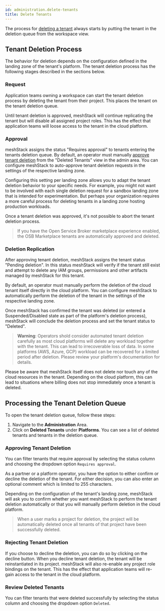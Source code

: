 ```yaml
---
id: administration.delete-tenants
title: Delete Tenants
---
```


The process for [deleting a tenant](meshcloud.tenant.md#delete-a-meshtenant) always starts by putting the tenant in the deletion queue from the workspace view.

## Tenant Deletion Process

The behavior for deletion depends on the configuration defined in the landing zone of the tenant's platform. The tenant deletion process has the following stages described in the sections below.

### Request

Application teams owning a workspace can start the tenant deletion process by deleting the tenant from their project.
This places the tenant on the tenant deletion queue.

Until tenant deletion is approved, meshStack will continue replicating the tenant but will disable all
assigned project roles. This has the effect that application teams will loose access to the tenant in the cloud platform.

### Approval

meshStack assigns the status "Requires approval" to tenants entering the tenants deletion queue.
By default, an operator must manually [approve tenant deletion](#processing-the-tenant-deletion-queue) from the "Deleted Tenants" view in the admin area.
You can configure meshStack to auto-approve tenant deletion requests in the settings of the respective landing zone.

Configuring this setting per landing zone allows you to adapt the tenant deletion behavior to your
specific needs. For example, you might not want to be involved with each single deletion request for  a sandbox landing zone that is intended for experimentation. But perhaps your organization requires a more
careful process for deleting tenants in a landing zone hosting production workloads.

Once a tenant deletion was approved, it's not possible to abort the tenant deletion process.

> If you have the Open Service Broker marketplace experience enabled, the OSB Marketplace tenants are automatically approved and deleted.

### Deletion Replication

After approving tenant deletion, meshStack assigns the tenant status "Pending deletion".
In this status meshStack will verify if the tenant still exist and attempt to delete any IAM groups, permissions and other artifacts managed by meshStack for this tenant. 

By default, an operator must manually perform the deletion of the cloud tenant itself directly in the cloud platform.
You can configure meshStack to automatically perform the deletion of the tenant in the settings of the respective landing zone.

Once meshStack has confirmed the tenant was deleted (or entered a Suspended/Disabled state as part of the platform's deletion process), meshStack will conclude the deletion process and set the tenant status to "Deleted".

> **Warning**: Operators shold consider automated tenant deletion carefully as most cloud platforms will
> delete any workload together with the tenant. This can lead to irrecoverable loss of data. In some 
> platforms (AWS, Azure, GCP) workload can be recovered for a limited period after deletion. Please
> review your platform's documentation for details.

Please be aware that meshStack itself does not delete nor touch any of the cloud resources in the tenant. Depending on the cloud platform, this can lead to situations where billing does not stop
immediately once a tenant is deleted.

## Processing the Tenant Deletion Queue

To open the tenant deletion queue, follow these steps:

1. Navigate to the **Administration** Area.
2. Click on **Deleted Tenants** under **Platforms**. You can see a list of deleted tenants and tenants in the deletion queue.

### Approving Tenant Deletion

You can filter tenants that require approval by selecting the status column and choosing the dropdown option `Requires approval`.

As a partner or a platform operator, you have the option to either confirm or decline the deletion of the tenant. For either decision, you can also enter an optional comment which is limited to 255 characters.

Depending on the configuration of the tenant's landing zone, meshStack will ask you to confirm whether you want meshStack to perform the tenant deletion automatically or that you will manually perform deletion in the cloud platform.

> When a user marks a project for deletion, the project will be automatically deleted once all tenants of that project have been successfully deleted.

### Rejecting Tenant Deletion

If you choose to decline the deletion, you can do so by clicking on the decline button. When you decline tenant deletion, the tenant will be reinstantiated in its project. meshStack will also re-enable any project role bindings on the tenant. This has the effect that application teams will re-gain access to the tenant in the cloud platform.

### Review Deleted Tenants

You can filter tenants that were deleted successfully by selecting the status column and choosing the dropdown option `Deleted`.